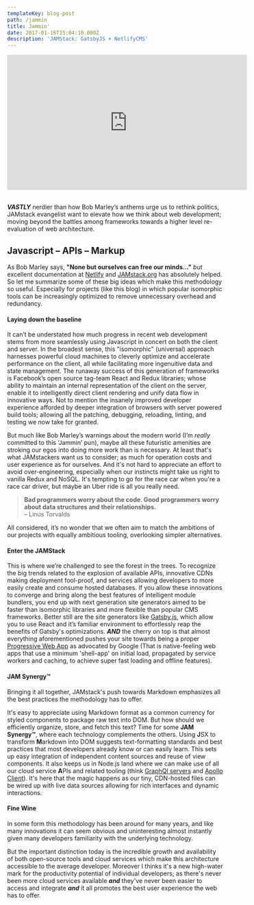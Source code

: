 ```yaml
---
templateKey: blog-post
path: /jammin
title: Jammin'
date: 2017-01-16T15:04:10.000Z
description: 'JAMStack: GatsbyJS + NetlifyCMS'
---
```

<iframe width="560" height="315" src="https://www.youtube.com/embed/RAW1wj3Lx0I?rel=0&amp;showinfo=0" frameborder="0" gesture="media" allow="encrypted-media" allowfullscreen></iframe>
<br/><br/>

**_VASTLY_** nerdier than how Bob Marley’s anthems urge us to rethink politics, JAMstack evangelist want to elevate how we think about web development; moving beyond the battles among frameworks towards a higher level re-evaluation of web architecture.  

## **J**avascript – **A**PIs – **M**arkup

As Bob Marley says, **"None but ourselves can free our minds..."** _but_ excellent documentation at [Netlify](https://www.netlify.com/blog/2017/06/06/jamstack-vs-isomorphic-server-side-rendering/) and [JAMstack.org](https://jamstack.org/) has absolutely helped. So let me summarize some of these big ideas which make this methodology so useful. Especially for projects (like this blog) in which popular isomorphic tools can be increasingly optimized to remove unnecessary overhead and redundancy. 

#### **Laying down the baseline**

It can’t be understated how much progress in recent web development stems from more seamlessly using Javascript in concert on both the client and server. In the broadest sense, this "isomorphic" (universal) approach harnesses powerful cloud machines to cleverly optimize and accelerate performance on the client, all while facilitating more ingenuitive data and state management. The runaway success of this generation of frameworks is Facebook’s open source tag-team React and Redux libraries; whose ability to maintain an internal representation of the client on the server, enable it to intelligently direct client rendering and unify data flow in innovative ways. Not to mention the insanely improved developer experience afforded by deeper integration of browsers with server powered build tools; allowing all the patching, debugging, reloading, linting, and testing we now take for granted. 

But much like Bob Marley’s warnings about the modern world (I’m *really* committed to this ‘Jammin’ pun), maybe all these futuristic amenities are stroking our egos into doing more work than is necessary. At least that's what JAMstackers want us to consider; as much for operation costs and user experience as for ourselves. And it's not hard to appreciate an effort to avoid over-engineering, especially when our instincts might take us right to vanilla Redux and NoSQL. It's tempting to go for the race car when you're a race car driver, but maybe an Uber ride is all you really need. 

> **Bad programmers worry about the code. Good programmers worry about data structures and their relationships.** 
> <br/> – Linus Torvalds

All considered, it’s no wonder that we often aim to match the ambitions of our projects with equally ambitious tooling, overlooking simpler alternatives. 

#### **Enter the JAMStack**
 

This is where we’re challenged to see the forest in the trees. To recognize the big trends related to the explosion of available APIs, innovative CDNs making deployment fool-proof, and services allowing developers to more easily create and consume hosted databases. If you allow these innovations to converge and bring along the best features of intelligent module bundlers, you end up with next generation site generators aimed to be faster than isomorphic libraries  and more flexible than popular CMS frameworks. Better still are the site generators like [Gatsby.js](https://www.gatsbyjs.org/), which allow you to use React and it’s familiar environment to effortlessly reap the benefits of Gatsby's optimizations. _**AND**_ the cherry on top is that almost everything aforementioned pushes your site towards being a proper [Progressive Web App](https://developers.google.com/web/progressive-web-apps/) as advocated by Google (That is native-feeling web apps that use a minimum 'shell-app' on initial load, propagated by service workers and caching, to achieve super fast loading and offline features).

#### **JAM Synergy™**

Bringing it all together, JAMstack's push towards Markdown emphasizes all the best practices the methodology has to offer. 

It's easy to appreciate using Markdown format as a common currency for styled components to package raw text into DOM. But how should we efficiently organize, store, and fetch this text? Time for some **JAM Synergy™**, where each technology complements the others. Using **J**SX to transform **M**arkdown into DOM suggests text-formatting standards and best practices that most developers already know or can easily learn. This sets up easy integration of independent content sources and reuse of view components. It also keeps us in Node.js land where we can make use of all our cloud service **A**PIs and related tooling (think [GraphQl servers](https://www.prismagraphql.com/) and [Apollo Client](https://www.apollographql.com/client)). It's here that the magic happens as our tiny, CDN-hosted files can be wired up with live data sources allowing for rich interfaces and dynamic interactions. 

#### **Fine Wine**

In some form this methodology has been around for many years, and like many innovations it can seem obvious and uninteresting almost instantly given many developers familiarity with the underlying technology. 

But the important distinction today is the incredible growth and availability of both open-source tools and cloud services which make this architecture accessible to the average developer. Moreover I thinks it's a new high-water mark for the productivity potential of individual developers; as there's never been more cloud services available **_and_** they've never been easier to access and integrate  **_and_** it all promotes the best user experience the web has to offer. 

